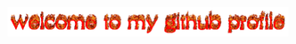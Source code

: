 <div align="center">
  <img src="header.gif" style="max-width: 100%;" alt="Welcome to my Github Profile" />
</div>
